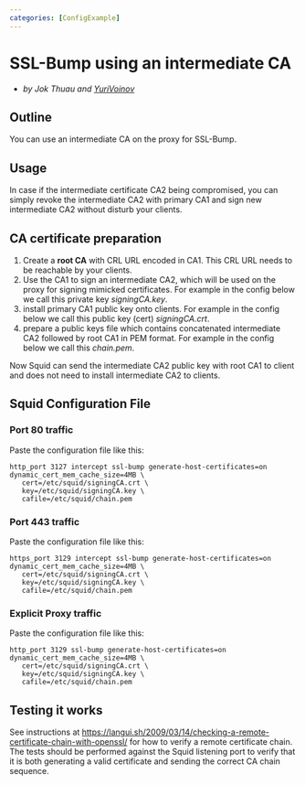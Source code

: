 ```yaml
---
categories: [ConfigExample]
---
```

# SSL-Bump using an intermediate CA

  - *by Jok Thuau and [YuriVoinov](/YuriVoinov)*

## Outline

You can use an intermediate CA on the proxy for SSL-Bump.

## Usage

In case if the intermediate certificate CA2 being compromised, you can
simply revoke the intermediate CA2 with primary CA1 and sign new
intermediate CA2 without disturb your clients.

## CA certificate preparation

1.  Create a **root CA** with CRL URL encoded in CA1. This CRL URL needs
    to be reachable by your clients.
2.  Use the CA1 to sign an intermediate CA2, which will be used on the
    proxy for signing mimicked certificates.
    For example in the config below we call this private key
        *signingCA.key*.
3.  install primary CA1 public key onto clients.
    For example in the config below we call this public key (cert)
        *signingCA.crt*.
4.  prepare a public keys file which contains concatenated intermediate
    CA2 followed by root CA1 in PEM format.
    For example in the config below we call this *chain.pem*.

Now Squid can send the intermediate CA2 public key with root CA1 to
client and does not need to install intermediate CA2 to clients.

## Squid Configuration File

### Port 80 traffic

Paste the configuration file like this:

    http_port 3127 intercept ssl-bump generate-host-certificates=on dynamic_cert_mem_cache_size=4MB \
       cert=/etc/squid/signingCA.crt \
       key=/etc/squid/signingCA.key \
       cafile=/etc/squid/chain.pem

### Port 443 traffic

Paste the configuration file like this:

    https_port 3129 intercept ssl-bump generate-host-certificates=on dynamic_cert_mem_cache_size=4MB \
       cert=/etc/squid/signingCA.crt \
       key=/etc/squid/signingCA.key \
       cafile=/etc/squid/chain.pem

### Explicit Proxy traffic

Paste the configuration file like this:

    http_port 3129 ssl-bump generate-host-certificates=on dynamic_cert_mem_cache_size=4MB \
       cert=/etc/squid/signingCA.crt \
       key=/etc/squid/signingCA.key \
       cafile=/etc/squid/chain.pem

## Testing it works

See instructions at
<https://langui.sh/2009/03/14/checking-a-remote-certificate-chain-with-openssl/>
for how to verify a remote certificate chain. The tests should be
performed against the Squid listening port to verify that it is both
generating a valid certificate and sending the correct CA chain
sequence.